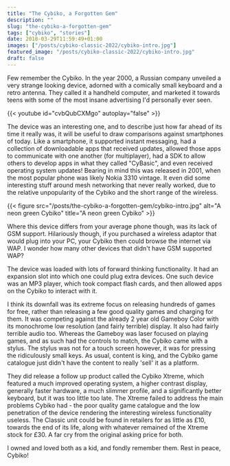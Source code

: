 ```yaml
---
title: "The Cybiko, a Forgotten Gem"
description: ""
slug: "the-cybiko-a-forgotten-gem"
tags: ["cybiko", "stories"]
date: 2018-03-29T11:59:49+01:00
images: ["/posts/cybiko-classic-2022/cybiko-intro.jpg"]
featured_image: "/posts/cybiko-classic-2022/cybiko-intro.jpg"
draft: false
---
```


Few remember the Cybiko. In the year 2000, a Russian company unveiled a very strange looking device, adorned with a comically small keyboard and a retro antenna. They called it a handheld computer, and marketed it towards teens with some of the most insane advertising I'd personally ever seen.

{{< youtube id="cvbQubCXMgo" autoplay="false" >}}

The device was an interesting one, and to describe just how far ahead of its time it really was, it will be useful to draw comparisons against smartphones of today. Like a smartphone, it supported instant messaging, had a collection of downloadable apps that received updates, allowed those apps to communicate with one another (for multiplayer), had a SDK to allow others to develop apps in what they called "CyBasic", and even received operating system updates! Bearing in mind this was released in 2001, when the most popular phone was likely Nokia 3310 vintage. It even did some interesting stuff around mesh networking that never really worked, due to the relative unpopularity of the Cybiko and the short range of the wireless.

{{< figure src="/posts/the-cybiko-a-forgotten-gem/cybiko-intro.jpg" alt="A neon green Cybiko" title="A neon green Cybiko" >}}

Where this device differs from your average phone though, was its lack of GSM support. Hilariously though, if you purchased a wireless adaptor that would plug into your PC, your Cybiko then could browse the internet via WAP. I wonder how many other devices that didn't have GSM supported WAP?

The device was loaded with lots of forward thinking functionality. It had an expansion slot into which one could plug extra devices. One such device was an MP3 player, which took compact flash cards, and then allowed apps on the Cybiko to interact with it.

I think its downfall was its extreme focus on releasing hundreds of games for free, rather than releasing a few good quality games and charging for them. It was competing against the already 2 year old Gameboy Color with its monochrome low resolution (and fairly terrible) display. It also had fairly terrible audio too. Whereas the Gameboy was laser focused on playing games, and as such had the controls to match, the Cybiko came with a stylus. The stylus was not for a touch screen however, it was for pressing the ridiculously small keys. As usual, content is king, and the Cybiko game catalogue just didn't have the content to really 'sell' it as a platform.

They did release a follow up product called the Cybiko Xtreme, which featured a much improved operating system, a higher contrast display, generally faster hardware, a much slimmer profile, and a significantly better keyboard, but it was too little too late. The Xtreme failed to address the main problems Cybiko had - the poor quality game catalogue and the low penetration of the device rendering the interesting wireless functionality useless. The Classic unit could be found in retailers for as little as £10, towards the end of its life, along with whatever remained of the Xtreme stock for £30. A far cry from the original asking price for both.

I owned and loved both as a kid, and fondly remember them. Rest in peace, Cybiko!
